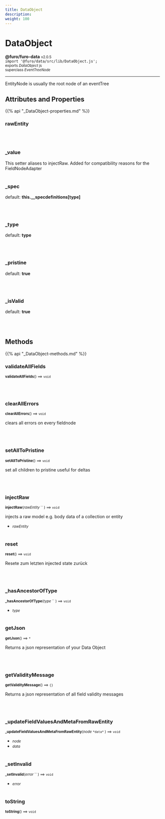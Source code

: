 ```yaml
---
title: DataObject
description: 
weight: 100
---
```


# DataObject

**@furo/furo-data** <small>v2.0.5</small>
<br>`import '@furo/data/src/lib/DataObject.js';`<small>
<br>exports *DataObject* js
<br>superclass *EventTreeNode*</small>


****

EntityNode is usually the root node of an eventTree

## Attributes and Properties
{{% api "_DataObject-properties.md" %}}









### **rawEntity**
</small>


<br><br>

### **_value**
</small>

This setter aliases to injectRaw. Added for compatibility reasons for the FieldNodeAdapter
<br><br>











### **_spec**
default: **this.__specdefinitions[type]**</small>


<br><br>

### **_type**
default: **type**</small>


<br><br>

### **_pristine**
default: **true**</small>


<br><br>

### **_isValid**
default: **true**</small>


<br><br>



## Methods
{{% api "_DataObject-methods.md" %}}


### **validateAllFields**
<small>**validateAllFields**() ⟹ `void`</small>



<br><br>

### **clearAllErrors**
<small>**clearAllErrors**() ⟹ `void`</small>

clears all errors on every fieldnode

<br><br>

### **setAllToPristine**
<small>**setAllToPristine**() ⟹ `void`</small>

set all children to pristine
useful for deltas

<br><br>

### **injectRaw**
<small>**injectRaw**(*rawEntity* `` ) ⟹ `void`</small>

injects a raw model e.g. body data of a collection or entity

- <small>*rawEntity* </small>
<br><br>

### **reset**
<small>**reset**() ⟹ `void`</small>

Resete zum letzten injected state zurück

<br><br>

### **_hasAncestorOfType**
<small>**_hasAncestorOfType**(*type* `` ) ⟹ `void`</small>



- <small>*type* </small>
<br><br>




### **getJson**
<small>**getJson**() ⟹ `*`</small>

Returns a json representation of your Data Object

<br><br>

### **getValidityMessage**
<small>**getValidityMessage**() ⟹ `{}`</small>

Returns a json representation of all field validity messages

<br><br>

### **_updateFieldValuesAndMetaFromRawEntity**
<small>**_updateFieldValuesAndMetaFromRawEntity**(*node* `` *data* `` ) ⟹ `void`</small>



- <small>*node* </small>
- <small>*data* </small>
<br><br>


### **_setInvalid**
<small>**_setInvalid**(*error* `` ) ⟹ `void`</small>



- <small>*error* </small>
<br><br>


### **toString**
<small>**toString**() ⟹ `void`</small>



<br><br>






